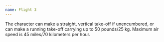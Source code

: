 ```yaml
---
name: Flight 3
---
```


The character can make a straight, vertical take-off if unencumbered, or can make a running take-off carrying up to 50 pounds/25 kg. Maximum air speed is 45 miles/70 kilometers per hour.